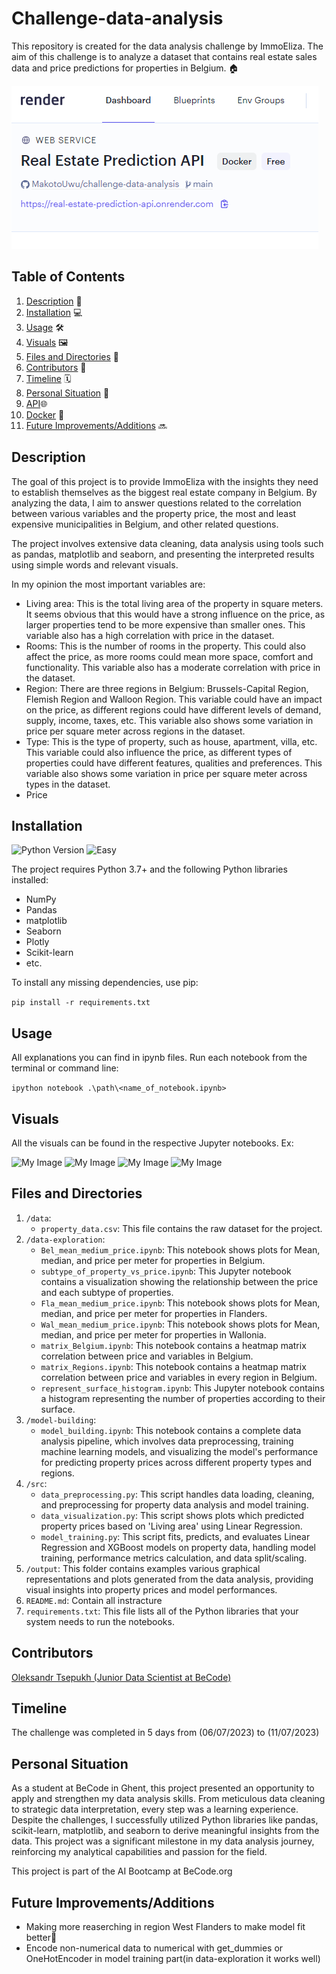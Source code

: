 # Challenge-data-analysis
This repository is created for the data analysis challenge by ImmoEliza. The aim of this challenge is to analyze a dataset that contains real estate sales data and price predictions for properties in Belgium. 🏠

![My Image](output/RealAPI.png)

## Table of Contents
1. [Description](#description) 📄
2. [Installation](#installation) 💻
3. [Usage](#usage) 🛠️
4. [Visuals](#visuals) 🖼️
5. [Files and Directories](#fils) 📂
6. [Contributors](#contributors) 👥
7. [Timeline](#timeline) 🗓️
8. [Personal Situation](#personal_situation) 🛂
9. [API](#api)🌐
10. [Docker](#docker) 🐳
11. [Future Improvements/Additions](#futuree) 🔜


<a name="description"></a>
## Description

The goal of this project is to provide ImmoEliza with the insights they need to establish themselves as the biggest real estate company in Belgium. By analyzing the data, I aim to answer questions related to the correlation between various variables and the property price, the most and least expensive municipalities in Belgium, and other related questions.

The project involves extensive data cleaning, data analysis using tools such as pandas, matplotlib and seaborn, and presenting the interpreted results using simple words and relevant visuals.

In my opinion the most important variables are:
- Living area: This is the total living area of the property in square meters. It seems obvious that this would have a strong influence on the price, as larger properties tend to be more expensive than smaller ones. This variable also has a high correlation with price in the dataset.
- Rooms: This is the number of rooms in the property. This could also affect the price, as more rooms could mean more space, comfort and functionality. This variable also has a moderate correlation with price in the dataset.
- Region: There are three regions in Belgium: Brussels-Capital Region, Flemish Region and Walloon Region. This variable could have an impact on the price, as different regions could have different levels of demand, supply, income, taxes, etc. This variable also shows some variation in price per square meter across regions in the dataset.
- Type: This is the type of property, such as house, apartment, villa, etc. This variable could also influence the price, as different types of properties could have different features, qualities and preferences. This variable also shows some variation in price per square meter across types in the dataset.
- Price


<a name="installation"></a>
## Installation

![Python Version](https://img.shields.io/badge/Python-3.xx-orange) ![Easy](https://img.shields.io/badge/Easy-for_you-green)


The project requires Python 3.7+ and the following Python libraries installed:

- NumPy
- Pandas
- matplotlib
- Seaborn
- Plotly
- Scikit-learn
- etc.

To install any missing dependencies, use pip:

```pip install -r requirements.txt```

<a name="usage"></a>
## Usage

All explanations you can find in ipynb files. Run each notebook from the terminal or command line:

```ipython notebook .\path\<name_of_notebook.ipynb>```

<a name="visuals"></a>
## Visuals

All the visuals can be found in the respective Jupyter notebooks. Ex:

![My Image](output/output.png)
![My Image](output/newplot.png)
![My Image](output/predict.png)
![My Image](output/predict2.png)

<a name="fils"></a>
## Files and Directories

1. `/data`:
    - `property_data.csv`: This file contains the raw dataset for the project. 
2. `/data-exploration`:
    - `Bel_mean_medium_price.ipynb`: This notebook shows plots for Mean, median, and price per meter for properties in Belgium. 
    - `subtype_of_property_vs_price.ipynb`: This Jupyter notebook contains a visualization showing the relationship between the price and each subtype of properties.
    - `Fla_mean_medium_price.ipynb`: This notebook shows plots for Mean, median, and price per meter for properties in Flanders.
    - `Wal_mean_medium_price.ipynb`: This notebook shows plots for Mean, median, and price per meter for properties in Wallonia.  
    - `matrix_Belgium.ipynb`: This notebook contains a heatmap matrix correlation between price and variables in Belgium.
    - `matrix_Regions.ipynb`: This notebook contains a heatmap matrix correlation between price and variables in every region in Belgium.  
    - `represent_surface_histogram.ipynb`: This Jupyter notebook contains a histogram representing the number of properties according to their surface.
3. `/model-building`:
    - `model_building.ipynb`: This notebook contains a complete data analysis pipeline, which involves data preprocessing, training machine learning models, and visualizing the model's performance for predicting property prices across different property types and regions.
4. `/src`:
    - `data_preprocessing.py`: This script handles data loading, cleaning, and preprocessing for property data analysis and model training.
    - `data_visualization.py`: This script shows plots which predicted property prices based on 'Living area' using Linear Regression.
    - `model_training.py`: This script fits, predicts, and evaluates Linear Regression and XGBoost models on property data, handling model training, performance metrics calculation, and data split/scaling.
5. `/output`: This folder contains examples various graphical representations and plots generated from the data analysis, providing visual insights into property prices and model performances.
6. `README.md`: Contain all instracture
6. `requirements.txt`: This file lists all of the Python libraries that your system needs to run the notebooks.



<a name="contributors"></a>
## Contributors

[Oleksandr Tsepukh (Junior Data Scientist at BeCode)](https://www.linkedin.com/in/oleksandr-tsepukh-ba4985279)

<a name="timeline"></a>
## Timeline

The challenge was completed in 5 days from (06/07/2023) to (11/07/2023)

<a name="personal_situation"></a>
## Personal Situation

As a student at BeCode in Ghent, this project presented an opportunity to apply and strengthen my data analysis skills. From meticulous data cleaning to strategic data interpretation, every step was a learning experience. Despite the challenges, I successfully utilized Python libraries like pandas, scikit-learn, matplotlib, and seaborn to derive meaningful insights from the data. This project was a significant milestone in my data analysis journey, reinforcing my analytical capabilities and passion for the field.

This project is part of the AI Bootcamp at BeCode.org

<a name="futuree"></a>
## Future Improvements/Additions 

- Making more reaserching in region West Flanders to make model fit better🥴
- Encode non-numerical data to numerical with get_dummies or OneHotEncoder in model training part(in data-exploration it works well)
